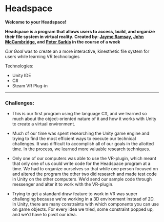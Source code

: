 # Headspace

**Welcome to your Headspace!**

**Headspace is a program that allows users to access, build, and organize their file system in virtual reality. Created by: [Jayme Ramsay](https://github.com/jaymeramsay), [John McCambridge](https://github.com/nol166), and [Peter Sarkis](https://github.com/Turbulence9) in the course of a week**

*Our Goal* was to create an a more interactive, kinesthetic file system for users while learning VR technologies

Technologies:
* Unity IDE
* C#
* Steam VR Plug-in
<hr>

### Challenges:

* This is our first program using the language C#, and we learned so much about the object-oriented nature of it and how it works with Unity to create a virtual environment.

* Much of our time was spent researching the Unity game engine and trying to find the most efficient ways to execute our technical challenges. It was difficult to accomplish all of our goals in the allotted time. In the process, we learned more valuable research techniques.

* Only one of our computers was able to use the VR-plugin, which meant that only one of us could write code for the Headspace program at a time. We had to organize ourselves so that while one person focused on and altered the program the other two did research and made test code in Unity on the other computers. We'd send our sample code through messenger and alter it to work with the VR-plugin.

* Trying to get a standard draw feature to work in VR was super challenging because we're working in a 3D environment instead of 2D. In Unity, there are many constraints with which components you can use on game objects. For every idea we tried, some constraint popped up, and we'd have to pivot our idea.     
